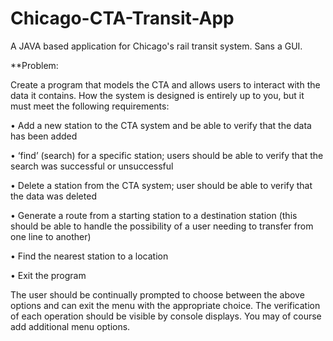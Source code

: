 # Chicago-CTA-Transit-App
A JAVA based application for Chicago's rail transit system. Sans a GUI.

**Problem:

Create a program that models the CTA and allows users to interact with the data it
contains. How the system is designed is entirely up to you, but it must meet the following
requirements:

• Add a new station to the CTA system and be able to verify that the data has been
added

• ‘find’ (search) for a specific station; users should be able to verify that the search
was successful or unsuccessful

• Delete a station from the CTA system; user should be able to verify that the data
was deleted

• Generate a route from a starting station to a destination station (this should be
able to handle the possibility of a user needing to transfer from one line to
another)

• Find the nearest station to a location

• Exit the program

The user should be continually prompted to choose between the above options and can
exit the menu with the appropriate choice. The verification of each operation should be visible
by console displays. You may of course add additional menu options.


